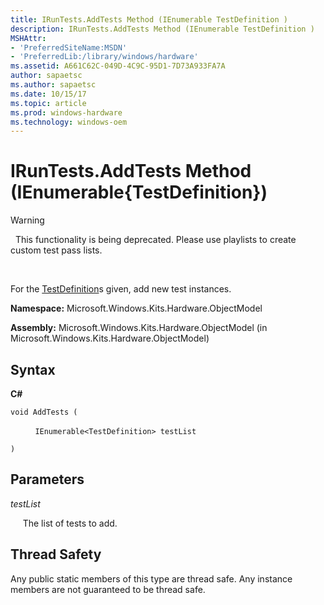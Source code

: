 ```yaml
---
title: IRunTests.AddTests Method (IEnumerable TestDefinition )
description: IRunTests.AddTests Method (IEnumerable TestDefinition )
MSHAttr:
- 'PreferredSiteName:MSDN'
- 'PreferredLib:/library/windows/hardware'
ms.assetid: A661C62C-049D-4C9C-95D1-7D73A933FA7A
author: sapaetsc
ms.author: sapaetsc
ms.date: 10/15/17
ms.topic: article
ms.prod: windows-hardware
ms.technology: windows-oem
---
```


# IRunTests.AddTests Method (IEnumerable{TestDefinition})

>[!WARNING]
>  This functionality is being deprecated. Please use playlists to create custom test pass lists.

 

For the [TestDefinition](testdefinition-class.md)s given, add new test instances.

**Namespace:** Microsoft.Windows.Kits.Hardware.ObjectModel

**Assembly:** Microsoft.Windows.Kits.Hardware.ObjectModel (in Microsoft.Windows.Kits.Hardware.ObjectModel)

## <span id="Syntax"></span><span id="syntax"></span><span id="SYNTAX"></span>Syntax


**C#**

`void AddTests (`

          `IEnumerable<TestDefinition> testList`

`)`

## <span id="Parameters"></span><span id="parameters"></span><span id="PARAMETERS"></span>Parameters


*testList*

     The list of tests to add.

## <span id="Thread_Safety"></span><span id="thread_safety"></span><span id="THREAD_SAFETY"></span>Thread Safety


Any public static members of this type are thread safe. Any instance members are not guaranteed to be thread safe.

 

 






